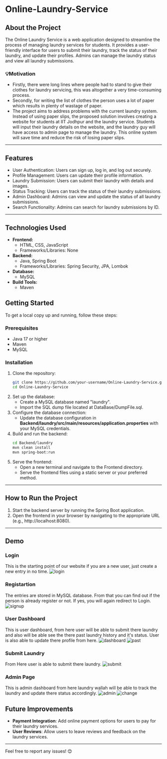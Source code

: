 # Online-Laundry-Service

## About the Project
The Online Laundry Service is a web application designed to streamline the process of managing laundry services for students. It provides a user-friendly interface for users to submit their laundry, track the status of their laundry, and update their profiles. Admins can manage the laundry status and view all laundry submissions.

### 💡Motivation
- Firstly, there were long lines where people had to stand to give their clothes for laundry servicing, this was altogether a very time-consuming process.
- Secondly, for writing the list of clothes the person uses a lot of paper which results in plenty of wastage of paper.
- The project aims to address problems with the current laundry system. Instead of using paper slips, the proposed solution involves creating a website for students at IIT Jodhpur and the laundry service. Students will input their laundry details on the website, and the laundry guy will have access to admin page to manage the laundry. This online system will save time and reduce the risk of losing paper slips. 

---

## Features
- User Authentication: Users can sign up, log in, and log out securely.
- Profile Management: Users can update their profile information.
- Laundry Submission: Users can submit their laundry with details and images.
- Status Tracking: Users can track the status of their laundry submissions.
- Admin Dashboard: Admins can view and update the status of all laundry submissions.
- Search Functionality: Admins can search for laundry submissions by ID.

---

## Technologies Used
- **Frontend:**
  - HTML, CSS, JavaScript
  - Frameworks/Libraries: None
- **Backend:**
  - Java, Spring Boot
  - Frameworks/Libraries: Spring Security, JPA, Lombok
- **Database:**
  - MySQL
- **Build Tools:**
  - Maven

## Getting Started
To get a local copy up and running, follow these steps:

### Prerequisites
- Java 17 or higher
- Maven
- MySQL

### Installation
1. Clone the repository:
   ```sh
   git clone https://github.com/your-username/Online-Laundry-Service.git
   cd Online-Laundry-Service
2. Set up the database:
    - Create a MySQL database named "laundry".
    - Import the SQL dump file located at DataBase/DumpFile.sql.
3. Configure the database connection:
    - Update the database configuration in **Backend/laundry/src/main/resources/application.properties** with your MySQL credentials.
4. Build and run the backend:
    ```sh
    cd Backend/laundry
    mvn clean install
    mvn spring-boot:run
5. Serve the frontend:
    - Open a new terminal and navigate to the Frontend directory.
    - Serve the frontend files using a static server or your preferred method.

---

## How to Run the Project
1. Start the backend server by running the Spring Boot application.
2. Open the frontend in your browser by navigating to the appropriate URL (e.g., http://localhost:8080).

---

## Demo
### Login
This is the starting point of our website if you are a new user, just create a new entry in no time.
![login](./Media/login.png)

### Registartion 
The entries are stored in MySQL database. From that you can find out if the person is already register or not. If yes, you will again redirect to Login.
![signup](./Media/signup.png)

### User Dashboard
This is user dashboard, from here user will be able to submit there laundry and also will be able see the there past laundry history and it's status. User is also able to update there profile from here.
![dashboard](./Media/dashboard.png)
![past](./Media/past.png)

### Submit Laundry
From Here user is able to submit there laundry.
![submit](./Media/submit.png)

### Admin Page
This is admin dashboard from here laundry wallah will be able to track the laundry and update there status accordingly.
![admin](./Media/adminDash.png)
![change](./Media/status.png)

## Future Improvements
- **Payment Integration**: Add online payment options for users to pay for their laundry services.
- **User Reviews**: Allow users to leave reviews and feedback on the laundry services.

---

Feel free to report any issues! 😊